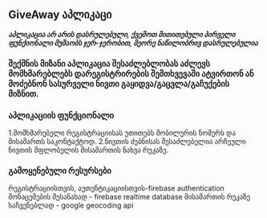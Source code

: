 ## GiveAway აპლიკაცი 
***აპლიკაცია არ არის დასრულებული, ქვემოთ მითითებული პირველი ფუნქიონალი მუშაობს ჯერ-ჯერობით, მეორე ნაწილობრივ დასრულებულია*** 
### შექმნის მიზანი აპლიკაცია შესაძლებლობას აძლევს მომხმარებლებს დარეგისტრირების შემთხვევაში ატვირთონ ან მოძებნონ სასურველი ნივთი გაყიდვა/გაცვლა/გაჩუქების მიზნით. 
### აპლიკაციის ფუნქციონალი 
1.მომხმარებელი რეგისტრაციისას უთითებს მობილურის ნომერს და მისამართს საკონტაქტოდ. 
2.ნივთის ძებნისას შესაძლებელია არჩეული ნივთის მფლობელის მისამართის ნახვა რუკაზე. 
### გამოყენებული რესურსები 
რეგისტრაციისთვის, აუთენტიკაციისთვის-firebase authentication 
მონაცემების შესანახად - firebase realtime database 
მისამართის რუკაზე საჩვენებლად - google geocoding api
